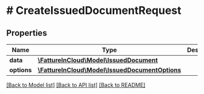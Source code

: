 # # CreateIssuedDocumentRequest

## Properties

Name | Type | Description | Notes
------------ | ------------- | ------------- | -------------
**data** | [**\FattureInCloud\Model\IssuedDocument**](IssuedDocument.md) |  | [optional]
**options** | [**\FattureInCloud\Model\IssuedDocumentOptions**](IssuedDocumentOptions.md) |  | [optional]

[[Back to Model list]](../../README.md#models) [[Back to API list]](../../README.md#endpoints) [[Back to README]](../../README.md)
